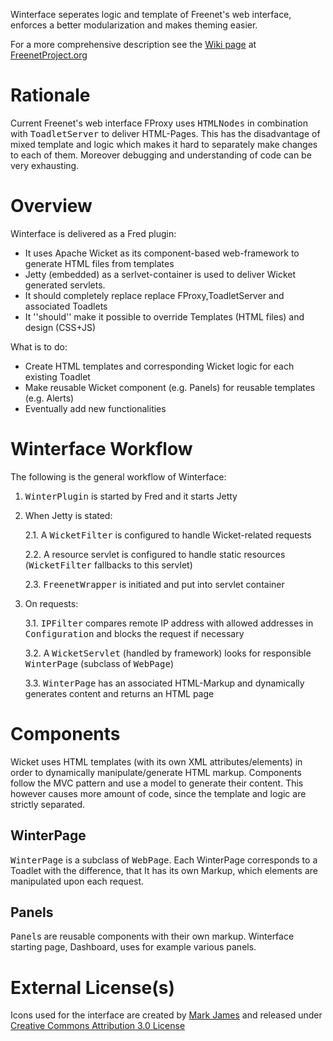 Winterface seperates logic and template of Freenet's web interface, enforces a better modularization and makes theming easier.

For a more comprehensive description see the [Wiki page](https://wiki.freenetproject.org/User:Pausb/Winterface) at [FreenetProject.org](https://freenetproject.org)

# Rationale
Current Freenet's web interface FProxy uses <tt>HTMLNodes</tt> in combination with <tt>ToadletServer</tt> to deliver HTML-Pages. This has the disadvantage of mixed template and logic which makes it hard to separately make changes to each of them. Moreover debugging and understanding of code can be very exhausting.

# Overview
Winterface is delivered as a Fred plugin:

* It uses Apache Wicket as its component-based web-framework to generate HTML files from templates
* Jetty (embedded) as a serlvet-container is used to deliver Wicket generated servlets.
* It should completely replace replace FProxy,ToadletServer and associated Toadlets
* It ''should'' make it possible to override Templates (HTML files) and design (CSS+JS)

What is to do:

* Create HTML templates and corresponding Wicket logic for each existing Toadlet
* Make reusable Wicket component (e.g. Panels) for reusable templates (e.g. Alerts)
* Eventually add new functionalities

# Winterface Workflow
The following is the general workflow of Winterface:

1. <tt>WinterPlugin</tt> is started by Fred and it starts Jetty
2. When Jetty is stated:

	2.1. A <tt>WicketFilter</tt> is configured to handle Wicket-related requests
	
	2.2. A resource servlet is configured to handle static resources (<tt>WicketFilter</tt> fallbacks to this servlet)
	
	2.3. <tt>FreenetWrapper</tt> is initiated and put into servlet container
	
3. On requests:

	3.1. <tt>IPFilter</tt> compares remote IP address with allowed addresses in <tt>Configuration</tt> and blocks the request if necessary
	
	3.2. A <tt>WicketServlet</tt> (handled by framework) looks for responsible <tt>WinterPage</tt> (subclass of <tt>WebPage</tt>)
	
	3.3. <tt>WinterPage</tt> has an associated HTML-Markup and dynamically generates content and returns an HTML page

# Components
Wicket uses HTML templates (with its own XML attributes/elements) in order to dynamically manipulate/generate HTML markup. Components follow the MVC pattern and use a model to generate their content. This however causes more amount of code, since the template and logic are strictly separated.

## WinterPage
<tt>WinterPage</tt> is a subclass of <tt>WebPage</tt>. Each WinterPage corresponds to a Toadlet with the difference, that It has its own Markup, which elements are manipulated upon each request.

## Panels
<tt>Panel</tt>s are reusable components with their own markup. Winterface starting page, Dashboard, uses for example various panels.

# External License(s)
Icons used for the interface are created by [Mark James](http://www.famfamfam.com/lab/icons/silk/) and released under [Creative Commons Attribution 3.0 License](http://creativecommons.org/licenses/by/3.0/) 

